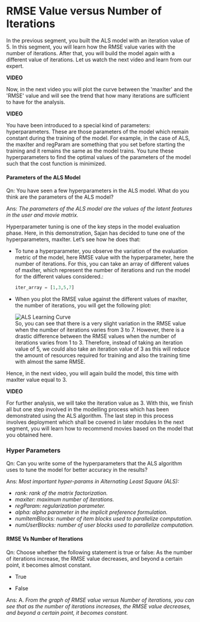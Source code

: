 # RMSE Value versus Number of Iterations

In the previous segment, you built the ALS model with an iteration value of 5. In this segment, you will learn how the RMSE value varies with the number of iterations. After that, you will build the model again with a different value of iterations. Let us watch the next video and learn from our expert.

**VIDEO**

Now, in the next video you will plot the curve between the 'maxIter' and the 'RMSE' value and will see the trend that how many iterations are sufficient to have for the analysis.

**VIDEO**

You have been introduced to a special kind of parameters: hyperparameters. These are those parameters of the model which remain constant during the training of the model. For example, in the case of ALS, the maxIter and regParam are something that you set before starting the training and it remains the same as the model trains. You tune these hyperparameters to find the optimal values of the parameters of the model such that the cost function is minimized.

#### Parameters of the ALS Model

Qn: You have seen a few hyperparameters in the ALS model. What do you think are the parameters of the ALS model?

Ans: *The parameters of the ALS model are the values of the latent features in the user and movie matrix.*

Hyperparameter tuning is one of the key steps in the model evaluation phase. Here, in this demonstration, Sajan has decided to tune one of the hyperparameters, maxIter. Let’s see how he does that:

- To tune a hyperparameter, you observe the variation of the evaluation metric of the model, here RMSE value with the hyperparameter, here the number of iterations. For this, you can take an array of different values of maxIter, which represent the number of iterations and run the model for the different values considered.:
  
  ```python
  iter_array = [1,3,5,7]
  ```

- When you plot the RMSE value against the different values of maxIter, the number of iterations, you will get the following plot:
  
  ![ALS Learning Curve](https://i.ibb.co/gD4JWFX/RMSE-vs-max-Iter.png)  
  So, you can see that there is a very slight variation in the RMSE value when the number of iterations varies from 3 to 7. However, there is a drastic difference between the RMSE values when the number of iterations varies from 1 to 3. Therefore, instead of taking an iteration value of 5, we could also take an iteration value of 3 as this will reduce the amount of resources required for training and also the training time with almost the same RMSE. 

Hence, in the next video, you will again build the model, this time with maxIter value equal to 3.

**VIDEO**

For further analysis, we will take the iteration value as 3. With this, we finish all but one step involved in the modelling process which has been demonstrated using the ALS algorithm. The last step in this process involves deployment which shall be covered in later modules In the next segment, you will learn how to recommend movies based on the model that you obtained here.



### Hyper Parameters

Qn: Can you write some of the hyperparameters that the ALS algorithm uses to tune the model for better accuracy in the results?

Ans: *Most important hyper-params in Alternating Least Square (ALS):*
- *rank: rank of the matrix factorization.*  
- *maxiter: maximum number of iterations.*   
- *regParam: regularization parameter.*    
- *alpha: alpha parameter in the implicit preference formulation.*  
- *numItemBlocks: number of item blocks used to parallelize computation.*   
- *numUserBlocks: number of user blocks used to parallelize computation.*


#### RMSE Vs Number of Iterations

Qn: Choose whether the following statement is true or false: As the number of iterations increase, the RMSE value decreases, and beyond a certain point, it becomes almost constant.

- True

- False

Ans: A. *From the graph of RMSE value versus Number of iterations, you can see that as the number of iterations increases, the RMSE value decreases, and beyond a certain point, it becomes constant.*